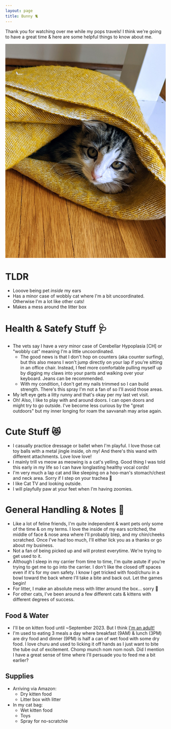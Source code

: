 ```yaml
---
layout: page
title: Bunny 🐈
---
```


Thank you for watching over me while my pops travels! I think we're going to have a great time & here are some helpful things to know about me.

<img src="/assets/2022-Bunny.jpg" alt="BunBun" width="512" class="center"/>

# TLDR
- Looove being pet _inside_ my ears
- Has a minor case of wobbly cat where I'm a bit uncoordinated. Otherwise I'm a lot like other cats!
- Makes a mess around the litter box

# Health & Satefy Stuff 🩺
- The vets say I have a _very_ minor case of Cerebellar Hypoplasia [CH] or "wobbly cat" meaning I'm a little uncoordinated. 
   - The good news is that I don't hop on counters (aka counter surfing), but this also means I won't jump directly on your lap if you're sitting in an office chair. Instead, I feel more comfortable pulling myself up by digging my claws into your pants and walking over your keyboard. Jeans can be recommended. 
   - With my condition, I don't get my nails trimmed so I can build strength. There's this spray I'm not a fan of so I'll avoid those areas.
- My left eye gets a litty runny and that's okay per my last vet visit. 
- Oh! Also, I like to play with and around doors. I can open doors and might try to go outside. I've become less curious by the "great outdoors" but my inner longing for roam the savvanah may arise again. 

# Cute Stuff 😻
- I casually practice dressage or ballet when I'm playful. I love those cat toy balls with a metal jingle inside, oh my! And there's this wand with different attachments. Love love love!
- I mainly trill vs meow as meowing is a cat's yelling. Good thing I was told this early in my life so I can have longlasting healthy vocal cords!
- I'm very much a lap cat and like sleeping on a hoo-man's stomach/chest and neck area. Sorry if I step on your trachea 😬
- I like Cat TV and looking outside. 
- I will playfully paw at your feet when I'm having zoomies.

# General Handling & Notes 🫶
- Like a lot of feline friends, I'm quite independent & want pets only some of the time & on my terms. I love the inside of my ears scritched, the middle of face & nose area where I'll probably blep, and my chin/cheeks scratched. Once I've had too much, I'll either lick you as a thanks or go about my business. 
- Not a fan of being picked up and will protest everytime. We're trying to get used to it.
- Although I sleep in my carrier from time to time, I'm quite astute if you're trying to get me to go into the carrier. I don't like the closed off spaces even if it's for my own safety. I know I get tricked with food/churu in a bowl toward the back where I'll take a bite and back out. Let the games begin!
- For litter, I make an absolute mess with litter around the box... sorry 🥺
- For other cats, I've been around a few different cats & kittens with different degrees of success. 

## Food & Water
- I'll be on kitten food until ~September 2023. But I think [I'm an adult!](https://youtu.be/gAYL5H46QnQ?t=54)
- I'm used to eating 3 meals a day where breakfast (9AM) & lunch (3PM) are dry food and dinner (9PM) is half a can of wet food with some dry food. I love churu and used to licking it off hands as I just want to bite the tube out of excitement. Chomp munch nom nom nosh. Did I mention I have a great sense of time where I'll persuade you to feed me a bit earlier?

## Supplies
- Arriving via Amazon:
   - Dry kitten food
   - Litter box with litter
- In my cat bag:
   - Wet kitten food
   - Toys
   - Spray for no-scratchie
